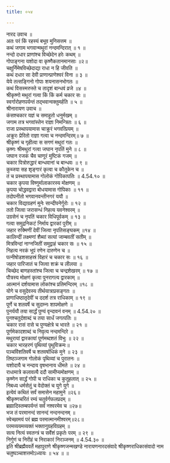 ```yaml
---
title: ०५४

---
```

नारद उवाच ॥  
अतः परं किं रहस्यं बभूव मुनिसत्तम ॥  
कथं जगाम भगवान्मथुरां नन्दमन्दिरात् ॥ १ ॥  
नन्दो दधार प्राणांश्च विच्छेदेन हरेः कथम् ॥  
गोपाङ्गना यशोदा वा कृष्णैकतानमानसाः ॥२॥  
चक्षुर्निमेषविच्छेदाद्या राधा न हि जीवति ॥  
कथं दधार सा देवी प्राणान्प्राणेश्वरं विना ॥ ३ ॥  
येये तत्सङ्गिनो गोपाः शयनासनभोगतः ॥  
कथं विसस्मरुस्ते च तादृशं बान्धवं व्रजे ॥४ ॥  
श्रीकृष्णो मथुरां गत्वा किं किं कर्म चकार सः ॥  
स्वर्गारोहणपर्यन्तं तद्भवान्वक्तुमर्हति ॥ ५ ॥  
श्रीनारायण उवाच ॥  
कंसश्चकार यज्ञं च समाहूतो धनुर्मखम् ॥  
जगाम तत्र भगवांस्तेन राज्ञा निमन्त्रितः ॥ ६ ॥  
राजा प्रस्थापयामास चाक्रूरं भगवत्प्रियम् ॥  
अक्रूरः प्रेरितो राज्ञा गत्वा च नन्दमन्दिरम्॥ ७ ॥  
श्रीकृष्णं च गृहीत्वा स सगणं मथुरां गतः ॥  
कृष्णः श्रीमथुरां गत्वा जघान नृपतिं मुने ॥ ८ ॥  
जघान रजकं चैव चाणूरं मुष्टिकं गजम् ॥  
चकार पित्रोरुद्धारं बान्धवानां च बान्धवः ॥ ९ ॥  
कुब्जया सह शृङ्गारं कृत्वा च कौतुकेन च ॥  
तं च प्रस्थापयामास गोलोकं गोपिकापतिः ॥ 4.54.१० ॥  
चकार कृपया विष्णुर्मालाकारस्य मोक्षणम् ॥  
कृपया चोद्धवद्वारा बोधयामास गोपिकाः ॥ ११ ॥  
तदोपनीतो भगवानवन्तीनगरं ययौ ॥  
चकार विद्याग्रहणं मुनेः सान्दीपनेर्गुरोः ॥ १२ ॥  
ततो जित्वा जरासन्धं निहत्य यवनेश्वरम् ॥  
उग्रसेनं च नृपतिं चकार विधिपूर्वकम् ॥ १३ ॥  
गत्वा समुद्रनिकटं निर्माय द्वारकां पुरीम् ॥  
जहार रुक्मिणीं देवीं जित्वा नृपतिसङ्घकम् ॥१४ ॥  
कालिन्दीं लक्ष्मणां शैब्यां सत्यां जाम्बवतीं सतीम् ॥  
मित्रविन्दां नाग्नजितीं समुद्वाहं चकार सः ॥ १५ ॥  
निहत्य नरकं भूपं रणेन दारुणेन च ॥  
पत्नीषोडशसाहस्रं विहारं च चकार सः ॥ १६ ॥  
जहार पारिजातं च जित्वा शक्रं च लीलया ॥  
चिच्छेद बाणहस्तांश्च जित्वा च चन्द्रशेखरम् ॥ १७ ॥  
पौत्रस्य मोक्षणं कृत्वा पुनरागत्य द्वारकाम् ॥  
आत्मानं दर्शयामास लोकांश्च प्रतिमन्दिरम् ॥१८ ॥  
योगे च वसुदेवस्य तीर्थयात्राप्रसङ्गतः ॥  
प्राणाधिष्ठातृदेवीं च ददर्श तत्र राधिकाम् ॥ १९ ॥  
पूर्णे च शतवर्षे च सुदाम्नः शापमोक्षणे ॥  
पुनर्ययौ तया सार्द्धं पुण्यं वृन्दावनं वनम् ॥ 4.54.२० ॥  
पुनश्चतुर्दशाब्दं च तया सार्धं जगत्पतिः ॥  
चकार रासं रासे च पुण्यक्षेत्रे च भारते ॥ २१ ॥  
पूर्णमेकादशाब्दं च निवृत्य नन्दमन्दिरे ॥  
मथुरायां द्वारकायां पूर्णमब्दशतं विभुः ॥ २२ ॥  
चकार भारहरणं पृथिव्यां पृथुविक्रमः॥  
पञ्चविंशतिवर्षे च शतवर्षाधिकं मुने ॥ २३ ॥  
तिष्ठञ्जगाम गोलोकं पृथिव्यां च पुरातनः ॥  
यशोदायै च नन्दाय वृषभानाय धीमते ॥ २४ ॥  
राधामात्रे कलावत्यै ददौ सामीप्यमोक्षणम् ॥  
कृष्णेन सार्द्धं गोपी च राधिका च कुतूहलात् ॥ २५ ॥  
निबध्य धर्मसेतुं च वेदोक्तं च युगे युगे ॥  
इत्येवं कथितं सर्वं समासेन महामुने ॥२६॥  
श्रीकृष्णचरितं रम्यं चतुर्वर्गफलप्रदम् ॥  
ब्रह्मादिस्तम्बपर्यन्तं सर्वं नश्वरमेव च ॥२७॥  
भज तं परमानन्दं सानन्दं नन्दनन्दनम् ॥  
स्वेच्छामयं परं ब्रह्म परमात्मानमीश्वरम्॥२८॥  
परमव्ययमव्यक्तं भक्तानुग्रहविग्रहम् ॥  
सत्य नित्यं स्वतन्त्रं च सर्वेशं प्रकृतेः परम् ॥ २९ ॥  
निर्गुणं च निरीहं च निराकारं निरञ्जनम् ॥ 4.54.३० ॥  
इति श्रीब्रह्मैववर्ते महापुराणे श्रीकृष्णजन्मखण्डे नारायणनारदसंवादे श्रीकृष्णराधिकासंवादो नाम चतुष्पञ्चाशत्तमोऽध्यायः ॥ ५४ ॥ ॥